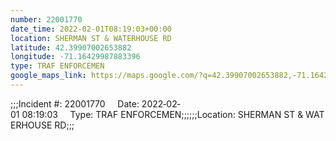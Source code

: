 ```yaml
---
number: 22001770
date_time: 2022-02-01T08:19:03+00:00
location: SHERMAN ST & WATERHOUSE RD
latitude: 42.39907002653882
longitude: -71.16429987883396
type: TRAF ENFORCEMEN
google_maps_link: https://maps.google.com/?q=42.39907002653882,-71.16429987883396
---
```


;;;Incident #: 22001770     Date: 2022‐02‐01 08:19:03     Type: TRAF ENFORCEMEN;;;;;;Location: SHERMAN ST & WATERHOUSE RD;;;
